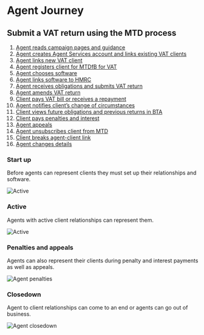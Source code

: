 # Agent Journey

## Submit a VAT return using the MTD process

1. [Agent reads campaign pages and guidance](#read-campaign-pages-and-guidance)
2. [Agent creates Agent Services account and links existing VAT clients](#create-agent-services-account-and-link-existing-vat-clients)
3. [Agent links new VAT client](#agent-links-new-vat-client)
4. [Agent registers client for MTDfB for VAT](#register-client-for-vat-mtd)
5. [Agent chooses software](#choose-software)
6. [Agent links software to HMRC](#link-software-to-hmrc)
7. [Agent receives obligations and submits VAT return](#retrieve-obligations-and-submit-vat-return)
8. [Agent amends VAT return](#amend-vat-return)
9. [Client pays VAT bill or receives a repayment](#pay-vat-or-get-repayment)
10. [Agent notifies client’s change of circumstances](#notify-client-change-of-circumstances)
11. [Client views future obligations and previous returns in BTA](#view-future-obligations-and-previous-returns)
12. [Client pays penalties and interest](#pay-penalties-and-interest)
13. [Agent appeals](#appeal)
14. [Agent unsubscribes client from MTD](#unsubscribe-client-from-vat-mtd)
15. [Client breaks agent-client link](#client-breaks-link)
16. [Agent changes details](#change-details)

### Start up

Before agents can represent clients they must set up their relationships and software.

![Active](documentation/figures/agent-start-up.png)

### Active

Agents with active client relationships can represent them.

![Active](documentation/figures/agent-active.png)

### Penalties and appeals

Agents can also represent their clients during penalty and interest payments as well as appeals.

![Agent penalties](documentation/figures/agent-penalties.png)

### Closedown

Agent to client relationships can come to an end or agents can go out of business.

![Agent closedown](documentation/figures/agent-closedown.png)
